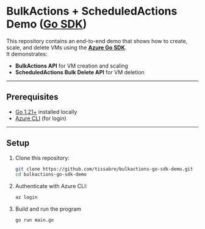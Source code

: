 # BulkActions + ScheduledActions Demo ([Go SDK](https://pkg.go.dev/github.com/Azure/azure-sdk-for-go/sdk/resourcemanager/computefleet/armcomputefleet))

This repository contains an end-to-end demo that shows how to create, scale, and delete VMs using the **[Azure Go SDK](https://pkg.go.dev/github.com/Azure/azure-sdk-for-go/sdk/resourcemanager/computefleet/armcomputefleet)**.  
It demonstrates:  
- **BulkActions API** for VM creation and scaling  
- **ScheduledActions Bulk Delete API** for VM deletion  

---

## Prerequisites

- [Go 1.21+](https://go.dev/dl/) installed locally  
- [Azure CLI](https://learn.microsoft.com/en-us/cli/azure/install-azure-cli) (for login)  

---

## Setup

1. Clone this repository:
   ```bash
   git clone https://github.com/tissabre/bulkactions-go-sdk-demo.git
   cd bulkactions-go-sdk-demo
   ```

2. Authenticate with Azure CLI:
   ```bash
   az login
   ```

3. Build and run the program
   ```bash
   go run main.go
   ```